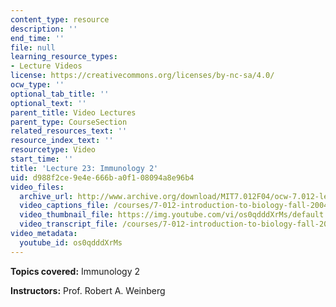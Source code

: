 ```yaml
---
content_type: resource
description: ''
end_time: ''
file: null
learning_resource_types:
- Lecture Videos
license: https://creativecommons.org/licenses/by-nc-sa/4.0/
ocw_type: ''
optional_tab_title: ''
optional_text: ''
parent_title: Video Lectures
parent_type: CourseSection
related_resources_text: ''
resource_index_text: ''
resourcetype: Video
start_time: ''
title: 'Lecture 23: Immunology 2'
uid: d988f2ce-9e4e-666b-a0f1-08094a8e96b4
video_files:
  archive_url: http://www.archive.org/download/MIT7.012F04/ocw-7.012-lec23-05nov2004-220k.mp4
  video_captions_file: /courses/7-012-introduction-to-biology-fall-2004/b1a5c5943b2e535e9e79caef8999e0fc_os0qdddXrMs.vtt
  video_thumbnail_file: https://img.youtube.com/vi/os0qdddXrMs/default.jpg
  video_transcript_file: /courses/7-012-introduction-to-biology-fall-2004/3a4a5c2771bc84aed206e8f4b69c205f_os0qdddXrMs.pdf
video_metadata:
  youtube_id: os0qdddXrMs
---
```


**Topics covered:** Immunology 2

**Instructors:** Prof. Robert A. Weinberg

